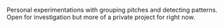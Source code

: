 Personal experimentations with grouping pitches and detecting patterns. Open for investigation but more of a private project for right now. 

